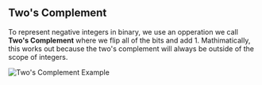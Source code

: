 ## Two's Complement

To represent negative integers in binary, we use an opperation we call **Two's Complement** where we flip all of the bits and add 1.
Mathimatically, this works out because the two's complement will always be outside of the scope of integers.

![Two's Complement Example](https://delightlylinux.files.wordpress.com/2014/10/l12-2.png?w=620&h=504)
